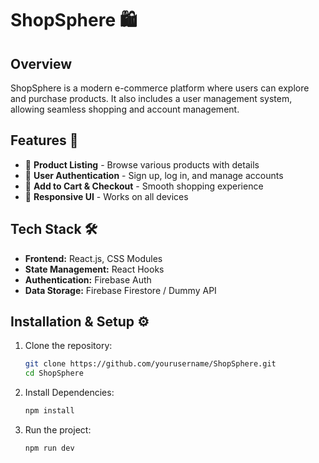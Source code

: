 # ShopSphere 🛍️  

## Overview  
ShopSphere is a modern e-commerce platform where users can explore and purchase products. It also includes a user management system, allowing seamless shopping and account management.  

## Features 🚀  
- 🔹 **Product Listing** - Browse various products with details  
- 🔹 **User Authentication** - Sign up, log in, and manage accounts  
- 🔹 **Add to Cart & Checkout** - Smooth shopping experience  
- 🔹 **Responsive UI** - Works on all devices  

## Tech Stack 🛠️  
- **Frontend:** React.js, CSS Modules  
- **State Management:** React Hooks  
- **Authentication:** Firebase Auth  
- **Data Storage:** Firebase Firestore / Dummy API  

## Installation & Setup ⚙️  
1. Clone the repository:  
   ```sh
   git clone https://github.com/yourusername/ShopSphere.git
   cd ShopSphere
   ```
   
2. Install Dependencies:  
   ```sh
   npm install
   ```
   
3. Run the project:  
   ```sh
   npm run dev
   ```
